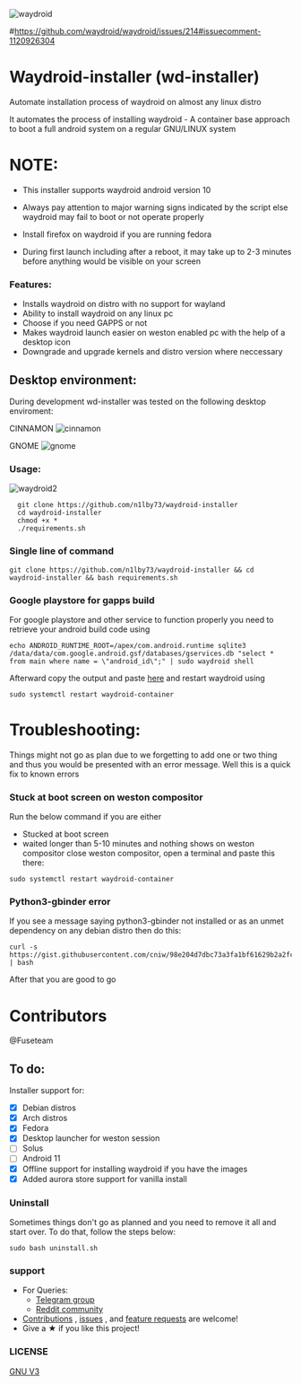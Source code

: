 ![waydroid](https://user-images.githubusercontent.com/65239245/163730035-ca89be56-e56f-4827-a736-0d87d879301e.png)

#https://github.com/waydroid/waydroid/issues/214#issuecomment-1120926304

# Waydroid-installer (wd-installer)

Automate installation process of waydroid on almost any linux distro


It automates the process of installing waydroid - A container base approach to boot a full android system on a regular GNU/LINUX system

# NOTE:
- This installer supports waydroid android version 10

- Always pay attention to major warning signs indicated by the script else waydroid may fail to boot or not operate properly

- Install firefox on waydroid if you are running fedora 

- During first launch including after a reboot, it may take up to 2-3 minutes before anything would be visible on your screen 

### Features:
- Installs waydroid on distro with no support for wayland
- Ability to install waydroid on any linux pc
- Choose if you need GAPPS or not
- Makes waydroid launch easier on weston enabled pc with the help of a desktop icon
- Downgrade and upgrade kernels and distro version where neccessary

<!-- ### Compatibility
To check if waydroid is compatible with your device, kindly run:
```

```
If the above command outputs
```

```
Then neither waydroid nor this installer is compatible with your device -->

## Desktop environment:
 During development wd-installer was tested on the following desktop enviroment:

CINNAMON
![cinnamon](https://user-images.githubusercontent.com/65239245/163730741-942e1e89-d6cf-4c78-95dc-d03346824127.png)


GNOME
![gnome](https://user-images.githubusercontent.com/65239245/163759181-b291bdc9-1f02-498a-ab98-ac2d34c6dfad.png)



### Usage:
![waydroid2](https://user-images.githubusercontent.com/65239245/163733897-b2ca876a-381b-41b5-a692-d757184fbd43.png)

```
  git clone https://github.com/n1lby73/waydroid-installer
  cd waydroid-installer
  chmod +x *
  ./requirements.sh
```  
### Single line of command
``` 
git clone https://github.com/n1lby73/waydroid-installer && cd waydroid-installer && bash requirements.sh 
```
### Google playstore for gapps build
For google playstore and other service to function properly you need to retrieve your android build code using 
```
echo ANDROID_RUNTIME_ROOT=/apex/com.android.runtime sqlite3 /data/data/com.google.android.gsf/databases/gservices.db "select * from main where name = \"android_id\";" | sudo waydroid shell
 ```
Afterward copy the output and paste [here](https://www.google.com/android/uncertified/) and restart waydroid using 
```
sudo systemctl restart waydroid-container
```

# Troubleshooting:
Things might not go as plan due to we forgetting to add one or two thing and thus you would be presented with an error message. Well this is a quick fix to known errors

### Stuck at boot screen on weston compositor
Run the below command if you are either
- Stucked at boot screen
- waited longer than 5-10 minutes and nothing shows on weston compositor
close weston compositor, open a terminal and paste this there:
```
sudo systemctl restart waydroid-container
```
### Python3-gbinder error
If you see a message saying python3-gbinder not installed or as an unmet dependency on any debian distro then do this:
```
curl -s https://gist.githubusercontent.com/cniw/98e204d7dbc73a3fa1bf61629b2a2fc1/raw | bash
```

After that you are good to go
# Contributors
@Fuseteam

## To do:
Installer support for:
- [x] Debian distros
- [x] Arch distros
- [x] Fedora
- [x] Desktop launcher for weston session
- [ ] Solus
- [ ] Android 11
- [x] Offline support for installing waydroid if you have the images
- [x] Added aurora store support for vanilla install

### Uninstall

Sometimes things don't go as planned and you need to remove it all and start over. To do that, follow the steps below:

```
sudo bash uninstall.sh 
```
### support
- For Queries: 
  - [Telegram group](https://t.me/waydroid)
  - [Reddit community](https://www.reddit.com/r/waydroid/)
- [Contributions](https://github.com/n1lby73/waydroid-installer/pulls) , [issues](https://github.com/n1lby73/waydroid-installer/issues) , and [feature requests](https://github.com/n1lby73/waydroid-installer/discussions) are welcome!
- Give a ★ if you like this project!

### LICENSE
[GNU V3](LICENSE)

